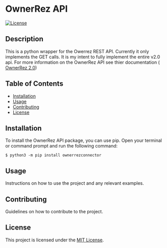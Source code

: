 # OwnerRez API

[![License](https://img.shields.io/badge/license-MIT-blue.svg)](LICENSE)

## Description

This is a python wrapper for the Owerrez REST API.  Currently it only implements the GET calls.  It is my intent to fully implement the entire v2.0 api.  For more information on the OwnerRez API see thier documentation ( [OwnerRez 2.0](https://secure.ownerrez.com/settings/api))
## Table of Contents

- [Installation](#installation)
- [Usage](#usage)
- [Contributing](#contributing)
- [License](#license)

## Installation

To install the OwnerRez API package, you can use pip. Open your terminal or command prompt and run the following command:
```
$ python3 -m pip install ownerrezconnector 
``` 

## Usage

Instructions on how to use the project and any relevant examples.

## Contributing

Guidelines on how to contribute to the project.

## License

This project is licensed under the [MIT License](LICENSE).
